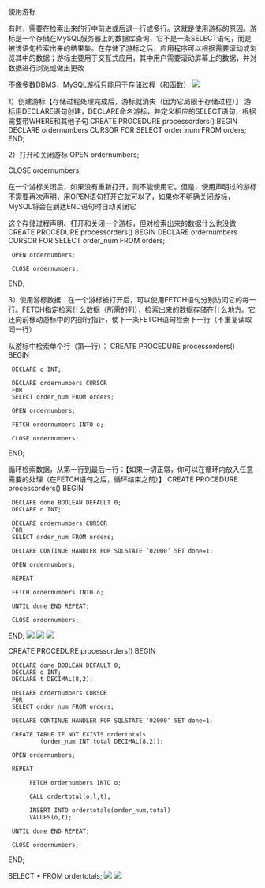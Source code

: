使用游标


有时，需要在检索出来的行中前进或后退一行或多行。这就是使用游标的原因。游标是一个存储在MySQL服务器上的数据库查询，它不是一条SELECT语句，而是被该语句检索出来的结果集。在存储了游标之后，应用程序可以根据需要滚动或浏览其中的数据；游标主要用于交互式应用，其中用户需要滚动屏幕上的数据，并对数据进行浏览或做出更改

不像多数DBMS，MySQL游标只能用于存储过程（和函数）
![](https://tva1.sinaimg.cn/large/008eGmZEly1gorx3hzpwkj30bw04wabw.jpg)

1）创建游标【存储过程处理完成后，游标就消失（因为它局限于存储过程）】
游标用DECLARE语句创建，DECLARE命名游标，并定义相应的SELECT语句，根据需要带WHERE和其他子句
CREATE PROCEDURE processorders()
BEGIN
     DECLARE ordernumbers CURSOR
     FOR
     SELECT order_num FROM orders;
END;

2）打开和关闭游标
OPEN ordernumbers;

CLOSE ordernumbers;

在一个游标关闭后，如果没有重新打开，则不能使用它。但是，使用声明过的游标不需要再次声明，用OPEN语句打开它就可以了，如果你不明确关闭游标，MySQL将会在到达END语句时自动关闭它

这个存储过程声明、打开和关闭一个游标，但对检索出来的数据什么也没做
CREATE PROCEDURE processorders()
BEGIN
     DECLARE ordernumbers CURSOR
     FOR
     SELECT order_num FROM orders;

     OPEN ordernumbers;
    
     CLOSE ordernumbers;
END;

3）使用游标数据：在一个游标被打开后，可以使用FETCH语句分别访问它的每一行。FETCH指定检索什么数据（所需的列），检索出来的数据存储在什么地方。它还向前移动游标中的内部行指针，使下一条FETCH语句检索下一行（不重复读取同一行）

从游标中检索单个行（第一行）：
CREATE PROCEDURE processorders()
BEGIN

     DECLARE o INT;
    
     DECLARE ordernumbers CURSOR
     FOR
     SELECT order_num FROM orders;
    
     OPEN ordernumbers;
    
     FETCH ordernumbers INTO o;
    
     CLOSE ordernumbers;
END;

循环检索数据，从第一行到最后一行：【如果一切正常，你可以在循环内放入任意需要的处理（在FETCH语句之后，循环结束之前）】
CREATE PROCEDURE processorders()
BEGIN

     DECLARE done BOOLEAN DEFAULT 0;
     DECLARE o INT;
    
     DECLARE ordernumbers CURSOR
     FOR
     SELECT order_num FROM orders;
    
     DECLARE CONTINUE HANDLER FOR SQLSTATE ’02000’ SET done=1;
    
     OPEN ordernumbers;
    
     REPEAT
    
     FETCH ordernumbers INTO o;
    
     UNTIL done END REPEAT;
    
     CLOSE ordernumbers;
END;
![](https://tva1.sinaimg.cn/large/008eGmZEly1gorx3yvddsj30bw067tbi.jpg)
![](https://tva1.sinaimg.cn/large/008eGmZEly1gorx45veh1j30bg02idhn.jpg)
![](https://tva1.sinaimg.cn/large/008eGmZEly1gorx4ckm50j30bg02p764.jpg)


CREATE PROCEDURE processorders()
BEGIN

     DECLARE done BOOLEAN DEFAULT 0;
     DECLARE o INT;
     DECLARE t DECIMAL(8,2);
    
     DECLARE ordernumbers CURSOR
     FOR
     SELECT order_num FROM orders;
    
     DECLARE CONTINUE HANDLER FOR SQLSTATE ’02000’ SET done=1;
    
     CREATE TABLE IF NOT EXISTS ordertotals
             (order_num INT,total DECIMAL(8,2));
    
     OPEN ordernumbers;
    
     REPEAT
    
          FETCH ordernumbers INTO o;
    
          CALL ordertotal(o,l,t);
          
          INSERT INTO ordertotals(order_num,total)
          VALUES(o,t);
    
     UNTIL done END REPEAT;
    
     CLOSE ordernumbers;
END;

SELECT *
FROM ordertotals;
![](https://tva1.sinaimg.cn/large/008eGmZEly1gorx4pbq42j303g0310t1.jpg)
![](https://tva1.sinaimg.cn/large/008eGmZEly1gorx4wiosoj30bx03n0ug.jpg)
